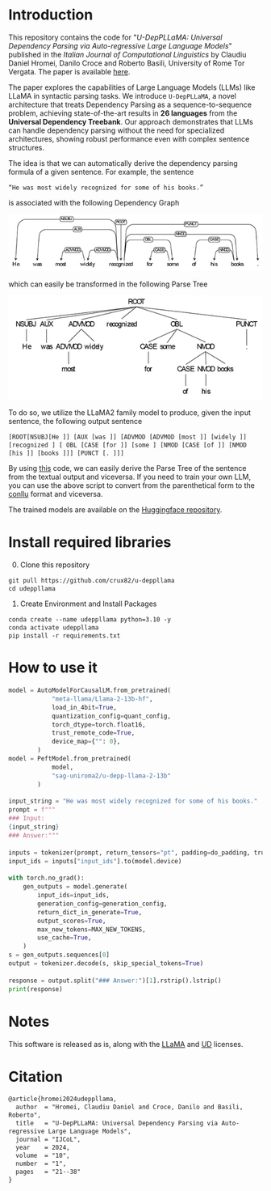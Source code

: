 # Introduction
This repository contains the code for "_U-DepPLLaMA: Universal Dependency Parsing via Auto-regressive Large Language Models_" published in the _Italian Journal of Computational Linguistics_ by Claudiu Daniel Hromei, Danilo Croce and Roberto Basili, University of Rome Tor Vergata. The paper is available [here](https://www.ai-lc.it/wp-content/uploads/2024/08/IJCOL_10_1_2_hromei_et_al.pdf).

The paper explores the capabilities of Large Language Models (LLMs) like LLaMA in syntactic parsing tasks. We introduce `U-DepPLLaMA`, a novel architecture that treats Dependency Parsing as a sequence-to-sequence problem, achieving state-of-the-art results in **26 languages** from the **Universal Dependency Treebank**. Our approach demonstrates that LLMs can handle dependency parsing without the need for specialized architectures, showing robust performance even with complex sentence structures.

The idea is that we can automatically derive the dependency parsing formula of a given sentence. For example, the sentence

    “He was most widely recognized for some of his books.”

is associated with the following Dependency Graph

![Dependency Graph associated with the above sentence](assets/dep_graph.jpg)

which can easily be transformed in the following Parse Tree

![Dependency Tree associated with the above sentence](assets/dep_tree.jpg)

To do so, we utilize the LLaMA2 family model to produce, given the input sentence, the following output sentence

    [ROOT[NSUBJ[He ]] [AUX [was ]] [ADVMOD [ADVMOD [most ]] [widely ]] [recognized ] [ OBL [CASE [for ]] [some ] [NMOD [CASE [of ]] [NMOD [his ]] [books ]]] [PUNCT [. ]]]

By using [this](sentence_utils.py) code, we can easily derive the Parse Tree of the sentence from the textual output and viceversa. If you need to train your own LLM, you can use the above script to convert from the parenthetical form to the [conllu](https://pypi.org/project/conllu/) format and viceversa.


The trained models are available on the [Huggingface repository](https://huggingface.co/sag-uniroma2).

<!-- # Dataset
In our experiments, we narrowed our focus to the [Universal Dependency Parsing dataset version 2.3](http://hdl.handle.net/11234/1-2895). From the Universal Dependency Parsing dataset, our concentration was particularly on the subset whose languages were supported by LLaMA2, as indicated in their report. This subset included 27 languages, from English and Finnish to Korean. Unfortunately, we discarded texts written in Vietnamese because we encountered problems with encoding and the LLaMA2 tokenizer. Our dataset thus contains examples written in 26 languages. For languages like Czech, Norwegian, and Russian with over 30,000 examples, we limit the training datasets to a maximum of 30,000 sentences per language, retaining balanced datasets across languages. Our neural architecture was trained on the aggregated dataset of all supported languages after the cutoff reduction, which consisted of 392,088 training examples, 59,084 development sentences, and 62,069 testing examples
-->

# Install required libraries 
0. Clone this repository
```Shell
git pull https://github.com/crux82/u-deppllama
cd udeppllama
```

1. Create Environment and Install Packages
```Shell
conda create --name udeppllama python=3.10 -y 
conda activate udeppllama
pip install -r requirements.txt
```

# How to use it
```Python
model = AutoModelForCausalLM.from_pretrained(
            "meta-llama/Llama-2-13b-hf",
            load_in_4bit=True,
            quantization_config=quant_config,
            torch_dtype=torch.float16,
            trust_remote_code=True,
            device_map={"": 0},
        )
model = PeftModel.from_pretrained(
            model,
            "sag-uniroma2/u-depp-llama-2-13b"
        )

input_string = "He was most widely recognized for some of his books."
prompt = f"""
### Input:
{input_string}
### Answer:"""

inputs = tokenizer(prompt, return_tensors="pt", padding=do_padding, truncation=True, max_length=CUTOFF_LEN)
input_ids = inputs["input_ids"].to(model.device)

with torch.no_grad():
    gen_outputs = model.generate(
        input_ids=input_ids,
        generation_config=generation_config,
        return_dict_in_generate=True,
        output_scores=True,
        max_new_tokens=MAX_NEW_TOKENS,
        use_cache=True,
    )
s = gen_outputs.sequences[0]
output = tokenizer.decode(s, skip_special_tokens=True)

response = output.split("### Answer:")[1].rstrip().lstrip()
print(response)
```

# Notes
This software is released as is, along with the [LLaMA](https://ai.meta.com/llama/license/) and [UD](https://github.com/UniversalDependencies/LICENSE) licenses.

# Citation
```
@article{hromei2024udeppllama,
  author  = "Hromei, Claudiu Daniel and Croce, Danilo and Basili, Roberto",
  title   = "U-DepPLLaMA: Universal Dependency Parsing via Auto-regressive Large Language Models",
  journal = "IJCoL",
  year    = 2024,
  volume  = "10",
  number  = "1",
  pages   = "21--38"
}
```
